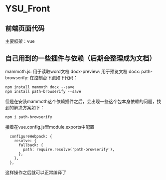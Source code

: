 # YSU_Front

## 前端页面代码

主要框架：vue

## 自己用到的一些插件与依赖（后期会整理成为文档）

mammoth.js: 用于读取word文档
docx-preview: 用于预览文档
docx:
path-browserify:
在控制台下跑如下代码：

```
npm install mammoth docx --save
npm install path-browserify --save
```

但是在安装mammoth这个依赖插件之后，会出现一些这个包本身依赖的问题，找到的解决方案如下：

```
npm i path-browserify
```

接着在vue.config.js里module.exports中配置

```
  configureWebpack: {
    resolve: {
      fallback: {
        path: require.resolve('path-browserify'),
      },
    },
  },
```

这样操作之后就可以正常编译了

